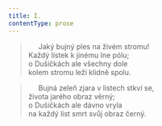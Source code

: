 ```yaml
---
title: I.
contentType: prose
---
```


>      Jaký bujný ples na živém stromu!  
> Každý lístek k jinému lne pólu;  
> o Dušičkách ale všechny dole  
> kolem stromu leží klidně spolu.

>      Bujná zeleň zjara v listech stkví se,  
> života jarého obraz věrný;  
> o Dušičkách ale dávno vryla  
> na každý list smrt svůj obraz černý.
